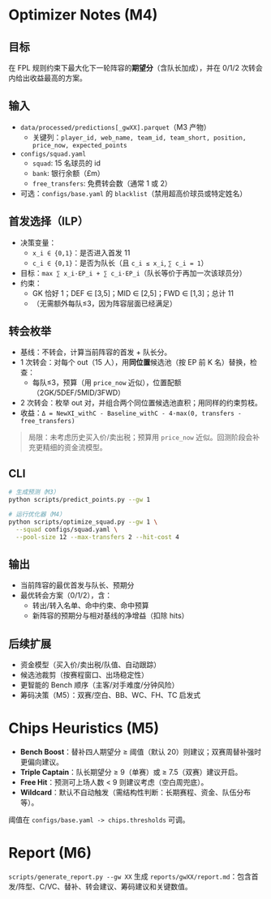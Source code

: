 # Optimizer Notes (M4)

## 目标
在 FPL 规则约束下最大化下一轮阵容的**期望分**（含队长加成），并在 0/1/2 次转会内给出收益最高的方案。

## 输入
- `data/processed/predictions[_gwXX].parquet`（M3 产物）
  - 关键列：`player_id, web_name, team_id, team_short, position, price_now, expected_points`
- `configs/squad.yaml`
  - `squad`: 15 名球员的 id
  - `bank`: 银行余额（£m）
  - `free_transfers`: 免费转会数（通常 1 或 2）
- 可选：`configs/base.yaml` 的 `blacklist`（禁用超高价球员或特定姓名）

## 首发选择（ILP）
- 决策变量：
  - `x_i ∈ {0,1}`：是否进入首发 11
  - `c_i ∈ {0,1}`：是否为队长（且 `c_i ≤ x_i`, `∑ c_i = 1`）
- 目标：`max ∑ x_i·EP_i + ∑ c_i·EP_i`（队长等价于再加一次该球员分）
- 约束：
  - GK 恰好 1；DEF ∈ [3,5]；MID ∈ [2,5]；FWD ∈ [1,3]；总计 11
  - （无需额外每队≤3，因为阵容层面已经满足）

## 转会枚举
- 基线：不转会，计算当前阵容的首发 + 队长分。
- 1 次转会：对每个 out（15 人），用**同位置**候选池（按 EP 前 K 名）替换，检查：
  - 每队≤3，预算（用 `price_now` 近似），位置配额（2GK/5DEF/5MID/3FWD）
- 2 次转会：枚举 out 对，并组合两个同位置候选池直积；用同样的约束剪枝。
- 收益：`Δ = NewXI_withC - Baseline_withC - 4·max(0, transfers - free_transfers)`

> 局限：未考虑历史买入价/卖出税；预算用 `price_now` 近似。回测阶段会补充更精细的资金流模型。

## CLI
```bash
# 生成预测（M3）
python scripts/predict_points.py --gw 1

# 运行优化器（M4）
python scripts/optimize_squad.py --gw 1 \
  --squad configs/squad.yaml \
  --pool-size 12 --max-transfers 2 --hit-cost 4
```

## 输出
- 当前阵容的最优首发与队长、预期分
- 最优转会方案（0/1/2），含：
  - 转出/转入名单、命中约束、命中预算
  - 新阵容的预期分与相对基线的净增益（扣除 hits）

## 后续扩展
- 资金模型（买入价/卖出税/队值、自动跟踪）
- 候选池裁剪（按赛程窗口、出场稳定性）
- 更智能的 Bench 顺序（主客/对手难度/分钟风险）
- 筹码决策（M5）：双赛/空白、BB、WC、FH、TC 启发式

# Chips Heuristics (M5)

- **Bench Boost**：替补四人期望分 ≥ 阈值（默认 20）则建议；双赛周替补强时更偏向建议。
- **Triple Captain**：队长期望分 ≥ 9（单赛）或 ≥ 7.5（双赛）建议开启。
- **Free Hit**：预测可上场人数 < 9 则建议考虑（空白周兜底）。
- **Wildcard**：默认不自动触发（需结构性判断：长期赛程、资金、队伍分布等）。

阈值在 `configs/base.yaml -> chips.thresholds` 可调。

# Report (M6)
`scripts/generate_report.py --gw XX` 生成
`reports/gwXX/report.md`：包含首发/阵型、C/VC、替补、转会建议、筹码建议和关键数值。
